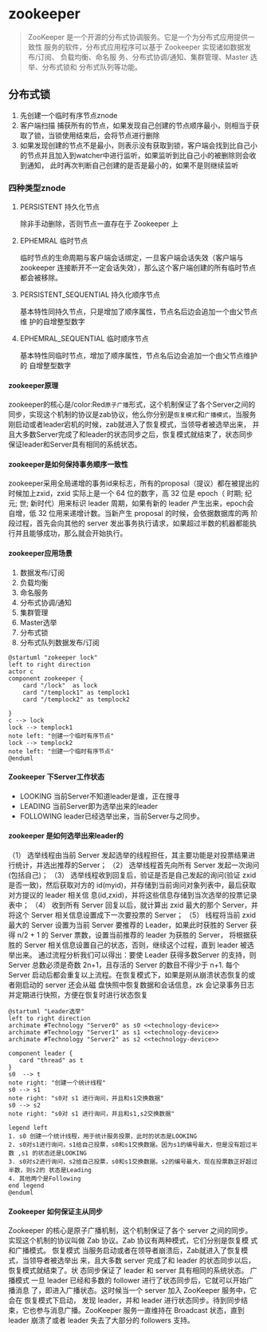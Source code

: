 # zookeeper

> ZooKeeper 是一个开源的分布式协调服务。它是一个为分布式应用提供一致性 服务的软件，分布式应用程序可以基于 Zookeeper 实现诸如数据发布/订阅、 负载均衡、命名服
> 务、分布式协调/通知、集群管理、Master 选举、分布式锁和 分布式队列等功能。  

## 分布式锁

1. 先创建一个临时有序节点znode
2. 客户端扫描 捕获所有的节点，如果发现自己创建的节点顺序最小，则相当于获取了锁，当锁使用结束后，会将节点进行删除
3. 如果发现创建的节点不是最小，则表示没有获取到锁，客户端会找到比自己小的节点并且加入到watcher中进行监听，如果监听到比自己小的被删除则会收到通知，
   此时再次判断自己创建的是否是最小的，如果不是则继续监听

### 四种类型znode

1. PERSISTENT 持久化节点
   
   除非手动删除，否则节点一直存在于 Zookeeper 上  

2. EPHEMRAL 临时节点
   
   临时节点的生命周期与客户端会话绑定，一旦客户端会话失效（客户端与 zookeeper 连接断开不一定会话失效），那么这个客户端创建的所有临时节点 都会被移除。  

3. PERSISTENT_SEQUENTIAL 持久化顺序节点
   
   基本特性同持久节点，只是增加了顺序属性，节点名后边会追加一个由父节点维 护的自增整型数字  

4. EPHEMRAL_SEQUENTIAL  临时顺序节点
   
   基本特性同临时节点，增加了顺序属性，节点名后边会追加一个由父节点维护的 自增整型数字  

#### zookeeper原理

zookeeper的核心是/color:Red`原子广播`形式，这个机制保证了各个Server之间的同步，实现这个机制的协议是zab协议，他么你分别是`恢复模式`和`广播模式`，当服务刚启动或者leader宕机的时候，zab就进入了恢复模式，当领导者被选举出来，
并且大多数Server完成了和leader的状态同步之后，恢复模式就结束了，状态同步 保证leader和Server具有相同的系统状态。

#### zookeeper是如何保持事务顺序一致性

zookeeper采用全局递增的事务id来标志，所有的proposal（提议）都在被提出的时候加上zxid，zxid 实际上是一个 64 位的数字，高 32 位是
epoch（ 时期; 纪元; 世; 新时代）用来标识 leader 周期，如果有新的 leader 产生出来，epoch会自增，低 32 位用来递增计数。当新产生 proposal 的时候，会依据数据库的两
阶段过程，首先会向其他的 server 发出事务执行请求，如果超过半数的机器都能执行并且能够成功，那么就会开始执行。  

#### zookeeper应用场景

1. 数据发布/订阅
2. 负载均衡
3. 命名服务
4. 分布式协调/通知
5. 集群管理
6. Master选举
7. 分布式锁
8. 分布式队列数据发布/订阅

```plantuml
@startuml "zokeeper lock"
left to right direction
actor c
component zookeeper {
    card "/lock"  as lock
    card "/templock1" as templock1
    card "/templock2" as templock2

}
c --> lock  
lock --> templock1
note left: "创建一个临时有序节点"
lock --> templock2
note left: "创建一个临时有序节点"
@enduml
```

#### Zookeeper 下Server工作状态

* LOOKING 当前Server不知道leader是谁，正在搜寻
* LEADING 当前Server即为选举出来的leader
* FOLLOWING leader已经选举出来，当前Server与之同步。

#### zookeeper 是如何选举出来leader的

（1） 选举线程由当前 Server 发起选举的线程担任，其主要功能是对投票结果进行统计，并选出推荐的Server；
（2） 选举线程首先向所有 Server 发起一次询问(包括自己)；
（3） 选举线程收到回复后，验证是否是自己发起的询问(验证 zxid 是否一致)，然后获取对方的 id(myid)，并存储到当前询问对象列表中，最后获取对方提议的 leader 相关信
息(id,zxid)，并将这些信息存储到当次选举的投票记录表中；
（4） 收到所有 Server 回复以后，就计算出 zxid 最大的那个 Server，并将这个 Server 相关信息设置成下一次要投票的 Server；
（5） 线程将当前 zxid 最大的 Server 设置为当前 Server 要推荐的 Leader，如果此时获胜的 Server 获得 n/2 + 1 的 Server 票数，设置当前推荐的 leader 为获胜的 Server，
将根据获胜的 Server 相关信息设置自己的状态，否则，继续这个过程，直到 leader 被选举出来。 通过流程分析我们可以得出：要使 Leader 获得多数Server 的支持，则 Server
总数必须是奇数 2n+1，且存活的 Server 的数目不得少于 n+1. 每个 Server 启动后都会重复以上流程。在恢复模式下，如果是刚从崩溃状态恢复的或者刚启动的 server 还会从磁
盘快照中恢复数据和会话信息，zk 会记录事务日志并定期进行快照，方便在恢复时进行状态恢复

```plantuml
@startuml "Leader选举"
left to right direction
archimate #Technology "Server0" as s0 <<technology-device>>
archimate #Technology "Server1" as s1 <<technology-device>>
archimate #Technology "Server2" as s2 <<technology-device>>

component leader {
   card "thread" as t
}
s0  --> t 
note right: "创建一个统计线程"
s0 --> s1
note right: "s0对 s1 进行询问，并且和s1交换数据"
s0 --> s2 
note right: "s0对 s1 进行询问，并且和s1,s2交换数据"

legend left
1. s0 创建一个统计线程，用于统计服务投票，此时的状态是LOOKING
2. s0对s1进行询问，s1给自己投票，s0和s1交换数据。因为s1的编号最大，但是没有超过半数 ,s1 的状态还是LOOKING
3. s0对s2进行询问，s2给自己投票，s0和s1交换数据。s2的编号最大，现在投票数正好超过半数，则s2的 状态是Leading
4. 其他两个是Following
end legend
@enduml
```

#### Zookeeper 如何保证主从同步

Zookeeper 的核心是原子广播机制，这个机制保证了各个 server 之间的同步。 实现这个机制的协议叫做 Zab 协议。Zab 协议有两种模式，它们分别是恢复模 式和广播模式。
恢复模式
当服务启动或者在领导者崩溃后，Zab就进入了恢复模式，当领导者被选举出 来，且大多数 server 完成了和 leader 的状态同步以后，恢复模式就结束了。状 态同步保证了
leader 和 server 具有相同的系统状态。
广播模式
一旦 leader 已经和多数的 follower 进行了状态同步后，它就可以开始广播消息 了，即进入广播状态。这时候当一个 server 加入 ZooKeeper 服务中，它会在 恢复模式下启动，
发现 leader，并和 leader 进行状态同步。待到同步结束，它也参与消息广播。ZooKeeper 服务一直维持在 Broadcast 状态，直到 leader 崩溃了或者 leader 失去了大部分的
followers 支持。